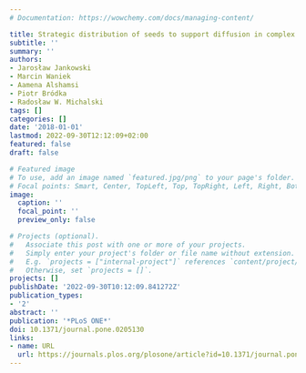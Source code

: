 ```yaml
---
# Documentation: https://wowchemy.com/docs/managing-content/

title: Strategic distribution of seeds to support diffusion in complex networks
subtitle: ''
summary: ''
authors:
- Jarosław Jankowski
- Marcin Waniek
- Aamena Alshamsi
- Piotr Bródka
- Radosław W. Michalski
tags: []
categories: []
date: '2018-01-01'
lastmod: 2022-09-30T12:12:09+02:00
featured: false
draft: false

# Featured image
# To use, add an image named `featured.jpg/png` to your page's folder.
# Focal points: Smart, Center, TopLeft, Top, TopRight, Left, Right, BottomLeft, Bottom, BottomRight.
image:
  caption: ''
  focal_point: ''
  preview_only: false

# Projects (optional).
#   Associate this post with one or more of your projects.
#   Simply enter your project's folder or file name without extension.
#   E.g. `projects = ["internal-project"]` references `content/project/deep-learning/index.md`.
#   Otherwise, set `projects = []`.
projects: []
publishDate: '2022-09-30T10:12:09.841272Z'
publication_types:
- '2'
abstract: ''
publication: '*PLoS ONE*'
doi: 10.1371/journal.pone.0205130
links:
- name: URL
  url: https://journals.plos.org/plosone/article?id=10.1371/journal.pone.0205130
---
```

